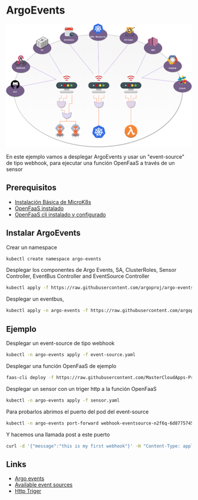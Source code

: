 # ArgoEvents

![Argo Events](https://raw.githubusercontent.com/argoproj/argo-events/master/docs/assets/argo-events-top-level.png)

En este ejemplo vamos a desplegar ArgoEvents y usar un "event-source" de tipo webhook, para ejecutar una función OpenFaaS a través de un sensor

## Prerequisitos

- [Instalación Básica de MicroK8s](/Microk8s.md)
- [OpenFaaS instalado](/1.faas/OpenFaaS/install.md)
- [OpenFaaS cli instalado y configurado](/1.faas/OpenFaaS/readme.md#cli)

## Instalar ArgoEvents

Crear un namespace

```sh
kubectl create namespace argo-events
```

Desplegar los componentes de Argo Events, SA, ClusterRoles, Sensor Controller, EventBus Controller and EventSource Controller

```sh
kubectl apply -f https://raw.githubusercontent.com/argoproj/argo-events/stable/manifests/install.yaml
```

Desplegar un eventbus,

```sh
kubectl apply -n argo-events -f https://raw.githubusercontent.com/argoproj/argo-events/stable/examples/eventbus/native.yaml
```

## Ejemplo

Desplegar un event-source de tipo webhook

```sh
kubectl -n argo-events apply -f event-source.yaml
```

Desplegar una función OpenFaaS de ejemplo

```bash
faas-cli deploy -f https://raw.githubusercontent.com/MasterCloudApps-Projects/Serverless-Kubernetes/main/faas/openFaas/examples/hello-world.ym
```

Desplegar un sensor con un triger http a la función OpenFaaS

```sh
kubectl -n argo-events apply -f sensor.yaml
```

Para probarlos abrimos el puerto del pod del event-source

```sh
kubectl -n argo-events port-forward webhook-eventsource-n2f6q-6d8775745c-pqmvb 12000:12000
```

Y hacemos una llamada post a este puerto

```sh
curl -d '{"message":"this is my first webhook"}' -H "Content-Type: application/json" -X POST http://localhost:12000/example
```

## Links

- [Argo events](https://argoproj.github.io/projects/argo-events/)
- [Available event sources](https://argoproj.github.io/argo-events/concepts/event_source/)
- [Http Triger](https://argoproj.github.io/argo-events/triggers/http-trigger/)
